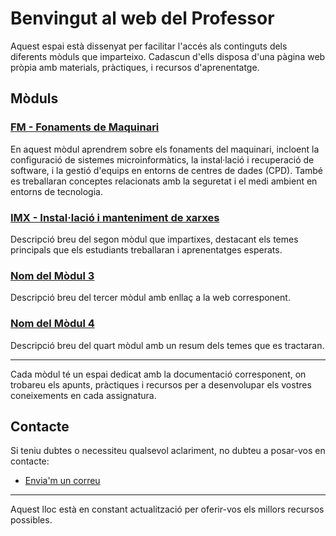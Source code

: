 # Benvingut al web del Professor

Aquest espai està dissenyat per facilitar l'accés als continguts dels diferents mòduls que imparteixo. Cadascun d'ells disposa d'una pàgina web pròpia amb materials, pràctiques, i recursos d'aprenentatge.

## Mòduls

### [FM - Fonaments de Maquinari](FM/site/index.md)
En aquest mòdul aprendrem sobre els fonaments del maquinari, incloent la configuració de sistemes microinformàtics, la instal·lació i recuperació de software, i la gestió d'equips en entorns de centres de dades (CPD). També es treballaran conceptes relacionats amb la seguretat i el medi ambient en entorns de tecnologia.

### [IMX - Instal·lació i manteniment de xarxes](../IMX/docs/index.md)
Descripció breu del segon mòdul que impartixes, destacant els temes principals que els estudiants treballaran i aprenentatges esperats.

### [Nom del Mòdul 3](enllac-a-la-web-del-modul-3)
Descripció breu del tercer mòdul amb enllaç a la web corresponent.

### [Nom del Mòdul 4](enllac-a-la-web-del-modul-4)
Descripció breu del quart mòdul amb un resum dels temes que es tractaran.

---

Cada mòdul té un espai dedicat amb la documentació corresponent, on trobareu els apunts, pràctiques i recursos per a desenvolupar els vostres coneixements en cada assignatura.

## Contacte
Si teniu dubtes o necessiteu qualsevol aclariment, no dubteu a posar-vos en contacte:
- [Envia'm un correu](mailto:jb.talensfelis@edu.gva.es)

---

Aquest lloc està en constant actualització per oferir-vos els millors recursos possibles.